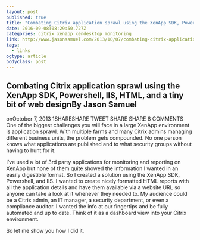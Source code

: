 ```yaml
---
layout: post
published: true
title: "Combating Citrix application sprawl using the XenApp SDK, Powershell, IIS, HTML, and a tiny bit of web design – JasonSamuel.com"
date: 2016-09-08T08:29:50.727Z
categories: citrix xenapp xendesktop monitoring
link: http://www.jasonsamuel.com/2013/10/07/combating-citrix-application-sprawl-using-the-xenapp-sdk-powershell-iis-html-and-a-tiny-bit-of-web-design/
tags:
  - links
ogtype: article
bodyclass: post
---
```


## Combating Citrix application sprawl using the XenApp SDK, Powershell, IIS, HTML, and a tiny bit of web designBy Jason Samuel
onOctober 7, 2013
1SHARESHARE TWEET SHARE SHARE 8 COMMENTS
One of the biggest challenges you will face in a large XenApp environment is application sprawl. With multiple farms and many Citrix admins managing different business units, the problem gets compounded. No one person knows what applications are published and to what security groups without having to hunt for it.

I’ve used a lot of 3rd party applications for monitoring and reporting on XenApp but none of them quite showed the information I wanted in an easily digestible format. So I created a solution using the XenApp SDK, Powershell, and IIS. I wanted to create nicely formatted HTML reports with all the application details and have them available via a website URL so anyone can take a look at it whenever they needed to. My audience could be a Citrix admin, an IT manager, a security department, or even a compliance auditor. I wanted the info at our fingertips and be fully automated and up to date. Think of it as a dashboard view into your Citrix environment.

So let me show you how I did it.
